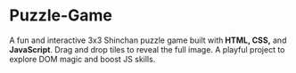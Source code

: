 # Puzzle-Game
A fun and interactive 3x3 Shinchan puzzle game built with<b> HTML, CSS,</b> and<b> JavaScript</b>. Drag and drop tiles to reveal the full image. A playful project to explore DOM magic and boost JS skills.
